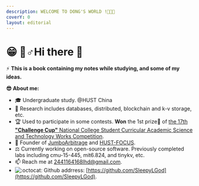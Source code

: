 ```yaml
---
description: WELCOME TO DONG'S WORLD !🎉🎉🎉
coverY: 0
layout: editorial
---
```


# 😁 🦸♂Hi there 👋

⚡ **This is a book containing my notes while studying, and some of my ideas.**

**😎 About me:**

* 🎓 Undergraduate study. @HUST China
* 🔭 Research includes databases, distributed, blockchain and k-v storage, etc.
* 🏆 Used to participate in some contests. **Won** the 1st prize🥇 of [the 17th **"Challenge Cup"** National College Student Curricular Academic Science and Technology Works Competition](http://mse.hust.edu.cn/info/1180/11133.htm).
* 👑 Founder of [JumboArbitrage](https://github.com/JumboArbitrage) and [HUST-FOCUS](https://github.com/HUST-FOCUS).
* ⚖️ Currently working on open-source software. Previously completed labs including cmu-15-445, mit6.824, and tinykv, etc.
* 📫 Reach me at [2441164168lhd@gmail.com](mailto:2441164168lhd@gmail.com).
* <img src="https://github.githubassets.com/images/icons/emoji/octocat.png" alt=":octocat:" data-size="line"> Github addrress: [https://github.com/SleepyLGod](https://github.com/SleepyLGod).
